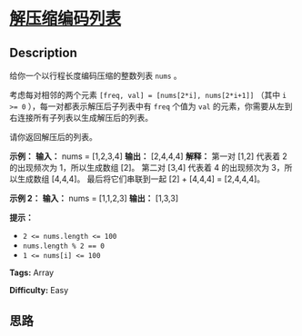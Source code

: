 # [解压缩编码列表][title]

## Description

给你一个以行程长度编码压缩的整数列表 `nums` 。

考虑每对相邻的两个元素 `[freq, val] = [nums[2*i], nums[2*i+1]]` （其中 `i >= 0`
），每一对都表示解压后子列表中有 `freq` 个值为 `val` 的元素，你需要从左到右连接所有子列表以生成解压后的列表。

请你返回解压后的列表。



**示例：**
            **输入：** nums = [1,2,3,4]    **输出：** [2,4,4,4]    **解释：** 第一对 [1,2] 代表着 2 的出现频次为 1，所以生成数组 [2]。    第二对 [3,4] 代表着 4 的出现频次为 3，所以生成数组 [4,4,4]。    最后将它们串联到一起 [2] + [4,4,4] = [2,4,4,4]。

**示例 2：**
            **输入：** nums = [1,1,2,3]    **输出：** [1,3,3]    



**提示：**

  * `2 <= nums.length <= 100`
  * `nums.length % 2 == 0`
  * `1 <= nums[i] <= 100`


**Tags:** Array

**Difficulty:** Easy

## 思路

[title]: https://leetcode-cn.com/problems/decompress-run-length-encoded-list
